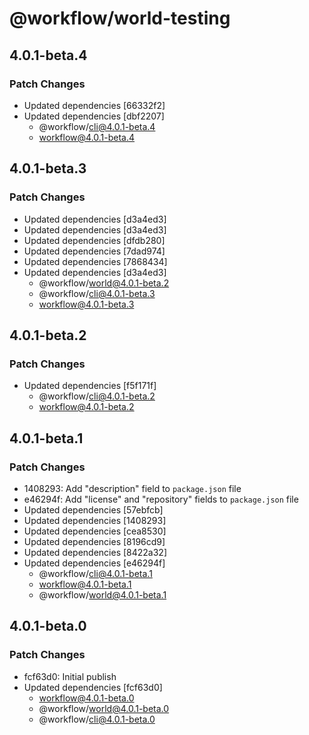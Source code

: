 # @workflow/world-testing

## 4.0.1-beta.4

### Patch Changes

- Updated dependencies [66332f2]
- Updated dependencies [dbf2207]
  - @workflow/cli@4.0.1-beta.4
  - workflow@4.0.1-beta.4

## 4.0.1-beta.3

### Patch Changes

- Updated dependencies [d3a4ed3]
- Updated dependencies [d3a4ed3]
- Updated dependencies [dfdb280]
- Updated dependencies [7dad974]
- Updated dependencies [7868434]
- Updated dependencies [d3a4ed3]
  - @workflow/world@4.0.1-beta.2
  - @workflow/cli@4.0.1-beta.3
  - workflow@4.0.1-beta.3

## 4.0.1-beta.2

### Patch Changes

- Updated dependencies [f5f171f]
  - @workflow/cli@4.0.1-beta.2
  - workflow@4.0.1-beta.2

## 4.0.1-beta.1

### Patch Changes

- 1408293: Add "description" field to `package.json` file
- e46294f: Add "license" and "repository" fields to `package.json` file
- Updated dependencies [57ebfcb]
- Updated dependencies [1408293]
- Updated dependencies [cea8530]
- Updated dependencies [8196cd9]
- Updated dependencies [8422a32]
- Updated dependencies [e46294f]
  - @workflow/cli@4.0.1-beta.1
  - workflow@4.0.1-beta.1
  - @workflow/world@4.0.1-beta.1

## 4.0.1-beta.0

### Patch Changes

- fcf63d0: Initial publish
- Updated dependencies [fcf63d0]
  - workflow@4.0.1-beta.0
  - @workflow/world@4.0.1-beta.0
  - @workflow/cli@4.0.1-beta.0
